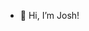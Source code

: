 - 👋 Hi, I’m Josh!
<!---
JoshNationBuilder/JoshNationBuilder is a ✨ special ✨ repository because its `README.md` (this file) appears on your GitHub profile.
You can click the Preview link to take a look at your changes.
--->
